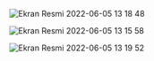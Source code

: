 ![Ekran Resmi 2022-06-05 13 18 48](https://user-images.githubusercontent.com/98556406/172045870-692d1ba8-4984-469b-b26d-0dead50eb0d8.png)

![Ekran Resmi 2022-06-05 13 15 58](https://user-images.githubusercontent.com/98556406/172045841-6561862d-1d23-4413-abcc-25fc495f98f2.png)

![Ekran Resmi 2022-06-05 13 19 52](https://user-images.githubusercontent.com/98556406/172045905-7d6e056f-3dac-44e6-948b-f9450f2744d2.png)
